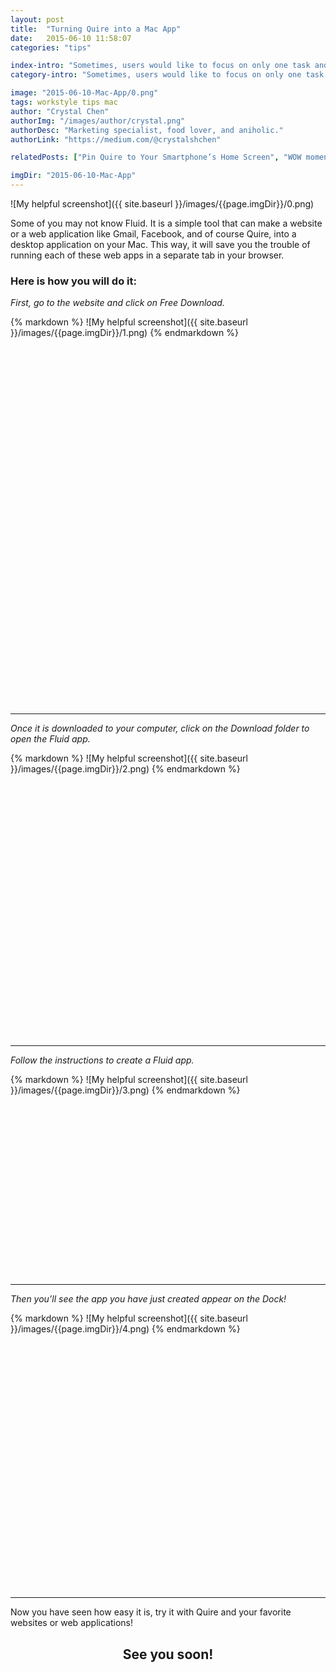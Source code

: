 ```yaml
---
layout: post
title:  "Turning Quire into a Mac App"
date:   2015-06-10 11:58:07
categories: "tips"

index-intro: "Sometimes, users would like to focus on only one task and its subtasks on Quire, especially when they have a long task list and want to hide all the other tasks from the screen. This is when the “drill down” feature comes in handy."
category-intro: "Sometimes, users would like to focus on only one task and its subtasks on Quire, especially when they have a long task list..."

image: "2015-06-10-Mac-App/0.png"
tags: workstyle tips mac
author: "Crystal Chen"
authorImg: "/images/author/crystal.png"
authorDesc: "Marketing specialist, food lover, and aniholic."
authorLink: "https://medium.com/@crystalshchen"

relatedPosts: ["Pin Quire to Your Smartphone’s Home Screen", "WOW moments of Quire!"]

imgDir: "2015-06-10-Mac-App"
---
```



![My helpful screenshot]({{ site.baseurl }}/images/{{page.imgDir}}/0.png)

Some of you may not know Fluid. It is a simple tool that can make a website or a web application like Gmail, Facebook, and of course Quire, into a desktop application on your Mac. This way, it will save you the trouble of running each of these web apps in a separate tab in your browser.

### Here is how you will do it:

*First, go to the website and click on Free Download.*

<div style="width: 600px; height: 621px; margin: 0 auto;">
{% markdown %}
![My helpful screenshot]({{ site.baseurl }}/images/{{page.imgDir}}/1.png)
{% endmarkdown %}
</div>

---

*Once it is downloaded to your computer, click on the Download folder to open the Fluid app.*

<div style="width: 600px; height: 454px; margin: 0 auto;">
{% markdown %}
![My helpful screenshot]({{ site.baseurl }}/images/{{page.imgDir}}/2.png)
{% endmarkdown %}
</div>

---

*Follow the instructions to create a Fluid app.*

<div style="width: 557px; height: 322px; margin: 0 auto;">
{% markdown %}
![My helpful screenshot]({{ site.baseurl }}/images/{{page.imgDir}}/3.png)
{% endmarkdown %}
</div>

---

*Then you’ll see the app you have just created appear on the Dock!*

<div style="width: 600px; height: 441px; margin: 0 auto;">
{% markdown %}
![My helpful screenshot]({{ site.baseurl }}/images/{{page.imgDir}}/4.png)
{% endmarkdown %}
</div>

---

Now you have seen how easy it is, try it with Quire and your favorite websites or web applications!

## <div style="text-align:center;">See you soon!<div>

[jekyll]:      http://jekyllrb.com
[jekyll-gh]:   https://github.com/jekyll/jekyll
[jekyll-help]: https://github.com/jekyll/jekyll-help
